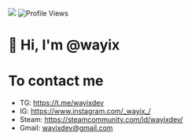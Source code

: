 <img src="https://github-readme-stats.vercel.app/api?username=wayix&amp;show_icons=true&amp;&amp;theme=tokyonight" style="max-width: 100%;">

<img src="https://hits.seeyoufarm.com/api/count/incr/badge.svg?url=https://github.com/wayix/&amp;title=Profile%20Views" alt="Profile Views" style="max-width: 100%;">

# 👋 Hi, I'm @wayix

# To contact me
- TG: https://t.me/wayixdev
- IG: https://www.instagram.com/_wayix_/
- Steam: https://steamcommunity.com/id/wayixdev/
- Gmail: wayixdev@gmail.com

<!---
wayix/wayix is a ✨ special ✨ repository because its `README.md` (this file) appears on your GitHub profile.
You can click the Preview link to take a look at your changes.
--->
